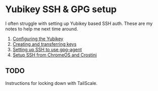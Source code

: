 # Yubikey SSH & GPG setup

I often struggle with setting up Yubikey based SSH auth. These are my notes to help me next time around.

1. [Configuring the Yubikey](configuring_yubikey.md)
1. [Creating and transferring keys](creating_and_transferring_keys.md)
1. [Setting up SSH to use gpg-agent](setup_ssh_to_use_gpg.md)
1. [Setup SSH from ChromeOS and Crostini](setup_chromeos_ssh.md)

## TODO
Instructions for locking down with TailScale.
